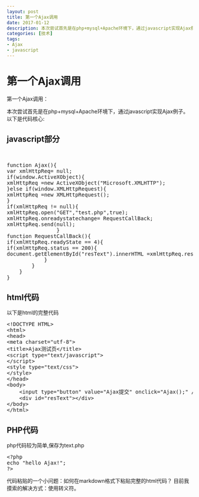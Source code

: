 ```yaml
---
layout: post
title: 第一个Ajax调用
date: 2017-01-12
description: 本次尝试首先是在php+mysql+Apache环境下，通过javascript实现Ajax例子。
categories: [技术]
tags: 
- Ajax
- javascript
---
```

<h1>第一个Ajax调用</h1>
<p>第一个Ajax调用：</p>
本次尝试首先是在php+mysql+Apache环境下，通过javascript实现Ajax例子。
以下是代码核心:<br />
<h2>javascript部分</h2><br />
<p>
<pre>
function Ajax(){
var xmlHttpReq= null;
if(window.ActiveXObject){
xmlHttpReq =new ActiveXObject("Microsoft.XMLHTTP");
}else if(window.XMLHttpRequest){
xmlHttpReq =new XMLHttpRequest();
}
if(xmlHttpReq != null){
xmlHttpReq.open("GET","test.php",true);
xmlHttpReq.onreadystatechange= RequestCallBack;
xmlHttpReq.send(null);
				}
function RequestCallBack(){
if(xmlHttpReq.readyState == 4){
if(xmlHttpReq.status == 200){
document.getElementById("resText").innerHTML =xmlHttpReq.responseText;
			}
		}
	}
}
</pre>
</p>
<h2>html代码</h2>
<p>以下是html的完整代码</p>
<p>
<pre>
&lt;!DOCTYPE HTML&gt;
&lt;html&gt;
&lt;head&gt;
&lt;meta charset="utf-8"&gt;
&lt;title&gt;Ajax测试页&lt;/title&gt;
&lt;script type="text/javascript"&gt;
&lt;/script&gt;
&lt;style type="text/css"&gt;
&lt;/style&gt;
&lt;/head&gt;
&lt;body&gt;
	&lt;input type="button" value="Ajax提交" onclick="Ajax();" /&gt;
	&lt;div id="resText"&gt;&lt;/div&gt;
&lt;/body&gt;
&lt;/html&gt;
</pre>
</p>

<h2>PHP代码</h2>
<p>php代码较为简单,保存为text.php</p>
<p>
<pre>
&lt;?php
echo "hello Ajax!";
?&gt;
</pre>
</p>
代码粘贴的一个小问题：如何在markdown格式下粘贴完整的html代码？
目前我摸索的解决方式：使用转义符。

